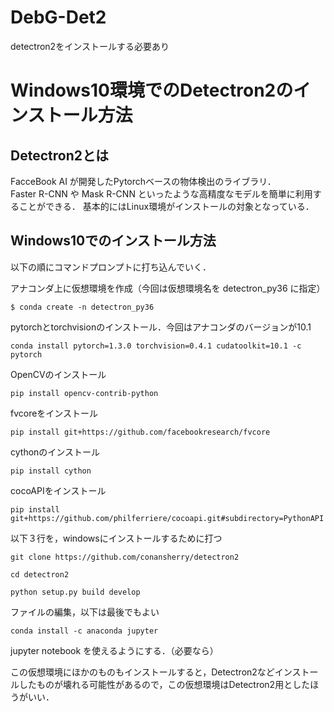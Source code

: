 # DebG-Det2
detectron2をインストールする必要あり

# Windows10環境でのDetectron2のインストール方法
## Detectron2とは
FacceBook AI が開発したPytorchベースの物体検出のライブラリ．  
Faster R-CNN や Mask R-CNN といったような高精度なモデルを簡単に利用することができる．
基本的にはLinux環境がインストールの対象となっている．

## Windows10でのインストール方法
以下の順にコマンドプロンプトに打ち込んでいく．

アナコンダ上に仮想環境を作成（今回は仮想環境名を detectron_py36 に指定）
```
$ conda create -n detectron_py36
```

pytorchとtorchvisionのインストール．今回はアナコンダのバージョンが10.1
```
conda install pytorch=1.3.0 torchvision=0.4.1 cudatoolkit=10.1 -c pytorch
```

OpenCVのインストール
```
pip install opencv-contrib-python
```

fvcoreをインストール
```
pip install git+https://github.com/facebookresearch/fvcore
```

cythonのインストール
```
pip install cython
```

cocoAPIをインストール

```
pip install git+https://github.com/philferriere/cocoapi.git#subdirectory=PythonAPI
```

以下３行を，windowsにインストールするために打つ
```
git clone https://github.com/conansherry/detectron2
```
```
cd detectron2
```
```
python setup.py build develop
```

ファイルの編集，以下は最後でもよい
```
conda install -c anaconda jupyter
```
jupyter notebook を使えるようにする．（必要なら）

この仮想環境にほかのものもインストールすると，Detectron2などインストールしたものが壊れる可能性があるので，この仮想環境はDetectron2用としたほうがいい．
